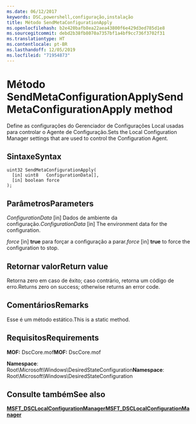 ```yaml
---
ms.date: 06/12/2017
keywords: DSC,powershell,configuração,instalação
title: Método SendMetaConfigurationApply
ms.openlocfilehash: b2e420bafb8ea22aea43800f6e429d3ed785d1e8
ms.sourcegitcommit: debd2b38fb8070a7357bf1a4bf9cc736f3702f31
ms.translationtype: HT
ms.contentlocale: pt-BR
ms.lasthandoff: 12/05/2019
ms.locfileid: "71954873"
---
```

# <a name="sendmetaconfigurationapply-method"></a><span data-ttu-id="12f75-103">Método SendMetaConfigurationApply</span><span class="sxs-lookup"><span data-stu-id="12f75-103">SendMetaConfigurationApply method</span></span>

<span data-ttu-id="12f75-104">Define as configurações do Gerenciador de Configurações Local usadas para controlar o Agente de Configuração.</span><span class="sxs-lookup"><span data-stu-id="12f75-104">Sets the Local Configuration Manager settings that are used to control the Configuration Agent.</span></span>

## <a name="syntax"></a><span data-ttu-id="12f75-105">Sintaxe</span><span class="sxs-lookup"><span data-stu-id="12f75-105">Syntax</span></span>

```mof
uint32 SendMetaConfigurationApply(
  [in] uint8   ConfigurationData[],
  [in] boolean force
);
```

## <a name="parameters"></a><span data-ttu-id="12f75-106">Parâmetros</span><span class="sxs-lookup"><span data-stu-id="12f75-106">Parameters</span></span>

<span data-ttu-id="12f75-107">*ConfigurationData* \[in\] Dados de ambiente da configuração.</span><span class="sxs-lookup"><span data-stu-id="12f75-107">*ConfigurationData* \[in\] The environment data for the configuration.</span></span>

<span data-ttu-id="12f75-108">*force* \[in\] **true** para forçar a configuração a parar.</span><span class="sxs-lookup"><span data-stu-id="12f75-108">*force* \[in\] **true** to force the configuration to stop.</span></span>

## <a name="return-value"></a><span data-ttu-id="12f75-109">Retornar valor</span><span class="sxs-lookup"><span data-stu-id="12f75-109">Return value</span></span>

<span data-ttu-id="12f75-110">Retorna zero em caso de êxito; caso contrário, retorna um código de erro.</span><span class="sxs-lookup"><span data-stu-id="12f75-110">Returns zero on success; otherwise returns an error code.</span></span>

## <a name="remarks"></a><span data-ttu-id="12f75-111">Comentários</span><span class="sxs-lookup"><span data-stu-id="12f75-111">Remarks</span></span>

<span data-ttu-id="12f75-112">Esse é um método estático.</span><span class="sxs-lookup"><span data-stu-id="12f75-112">This is a static method.</span></span>

## <a name="requirements"></a><span data-ttu-id="12f75-113">Requisitos</span><span class="sxs-lookup"><span data-stu-id="12f75-113">Requirements</span></span>

<span data-ttu-id="12f75-114">**MOF:** DscCore.mof</span><span class="sxs-lookup"><span data-stu-id="12f75-114">**MOF:** DscCore.mof</span></span>

<span data-ttu-id="12f75-115">**Namespace**: Root\Microsoft\Windows\DesiredStateConfiguration</span><span class="sxs-lookup"><span data-stu-id="12f75-115">**Namespace**: Root\Microsoft\Windows\DesiredStateConfiguration</span></span>

## <a name="see-also"></a><span data-ttu-id="12f75-116">Consulte também</span><span class="sxs-lookup"><span data-stu-id="12f75-116">See also</span></span>

[<span data-ttu-id="12f75-117">**MSFT_DSCLocalConfigurationManager**</span><span class="sxs-lookup"><span data-stu-id="12f75-117">**MSFT_DSCLocalConfigurationManager**</span></span>](msft-dsclocalconfigurationmanager.md)
